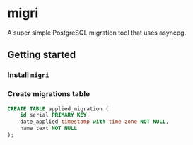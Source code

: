 # migri
A super simple PostgreSQL migration tool that uses asyncpg.

## Getting started
### Install `migri`
### Create migrations table
```sql
CREATE TABLE applied_migration (
    id serial PRIMARY KEY,
    date_applied timestamp with time zone NOT NULL,
    name text NOT NULL
);
```
